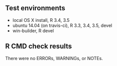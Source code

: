 ## Test environments
* local OS X install, R 3.4, 3.5
* ubuntu 14.04 (on travis-ci), R 3.3, 3.4, 3.5, devel
* win-builder, R devel

## R CMD check results

There were no ERRORs, WARNINGs, or NOTEs.
